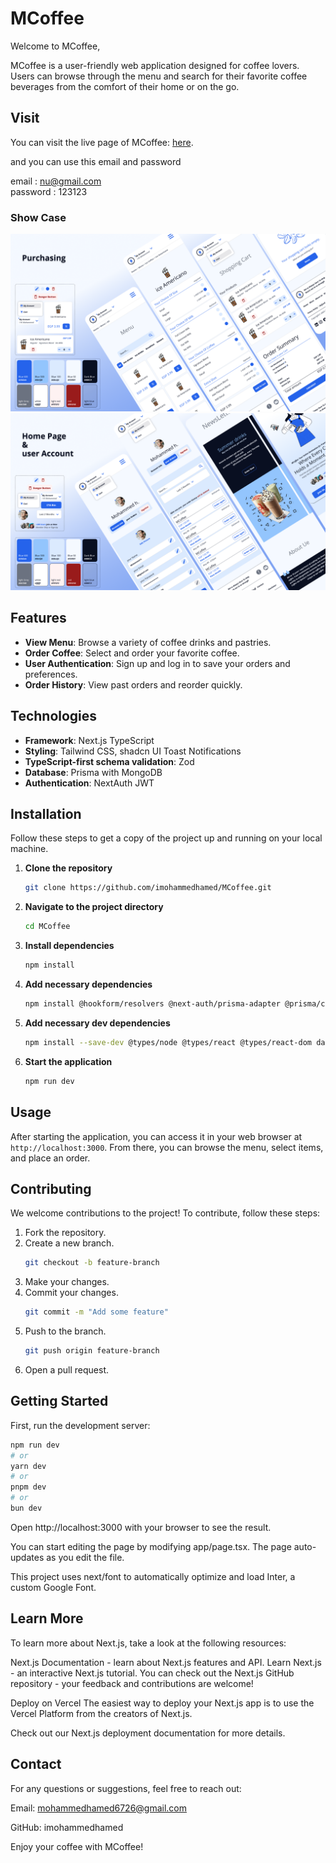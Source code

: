 # MCoffee

Welcome to MCoffee, 

MCoffee is a user-friendly web application designed for coffee lovers. Users can browse through the menu and search for their favorite coffee beverages from the comfort of their home or on the go.

## Visit
You can visit the live page of MCoffee: [here](https://m-coffee-chi.vercel.app/).

and you can use this email and password  

email : nu@gmail.com  
password : 123123  

### Show Case
![Home Page](imgs_showCase/For_GitHub_show_case.png)
![Home Page](imgs_showCase/For_GitHub_show_case_two.png)


## Features

- **View Menu**: Browse a variety of coffee drinks and pastries.
- **Order Coffee**: Select and order your favorite coffee.
- **User Authentication**: Sign up and log in to save your orders and preferences.
- **Order History**: View past orders and reorder quickly.

## Technologies

- **Framework**: Next.js TypeScript
- **Styling**: Tailwind CSS, shadcn UI Toast Notifications
- **TypeScript-first schema validation**: Zod
- **Database**: Prisma with MongoDB
- **Authentication**: NextAuth JWT

## Installation

Follow these steps to get a copy of the project up and running on your local machine.

1. **Clone the repository**
    ```bash
    git clone https://github.com/imohammedhamed/MCoffee.git
    ```
2. **Navigate to the project directory**
    ```bash
    cd MCoffee
    ```
3. **Install dependencies**
    ```bash
    npm install
    ```
4. **Add necessary dependencies**
    ```bash
    npm install @hookform/resolvers @next-auth/prisma-adapter @prisma/client @prisma/extension-accelerate @radix-ui/react-alert-dialog @radix-ui/react-avatar @radix-ui/react-dialog @radix-ui/react-label @radix-ui/react-slot @ts-morph/common class-variance-authority clsx framer-motion lucide-react next-auth react react-dom react-hook-form react-hot-toast react-icons shadcn-ui solid-toast sonner tailwind-merge tailwindcss-animate ts-morph zod
    ```
5. **Add necessary dev dependencies**
    ```bash
    npm install --save-dev @types/node @types/react @types/react-dom daisyui eslint eslint-config-next postcss prisma tailwindcss ts-node typescript
    ```
6. **Start the application**
    ```bash
    npm run dev
    ```

## Usage

After starting the application, you can access it in your web browser at `http://localhost:3000`. From there, you can browse the menu, select items, and place an order.

## Contributing

We welcome contributions to the project! To contribute, follow these steps:

1. Fork the repository.
2. Create a new branch.
    ```bash
    git checkout -b feature-branch
    ```
3. Make your changes.
4. Commit your changes.
    ```bash
    git commit -m "Add some feature"
    ```
5. Push to the branch.
    ```bash
    git push origin feature-branch
    ```
6. Open a pull request.

## Getting Started

First, run the development server:

```bash
npm run dev
# or
yarn dev
# or
pnpm dev
# or
bun dev
```
Open http://localhost:3000 with your browser to see the result.

You can start editing the page by modifying app/page.tsx. The page auto-updates as you edit the file.

This project uses next/font to automatically optimize and load Inter, a custom Google Font.

## Learn More
To learn more about Next.js, take a look at the following resources:

Next.js Documentation - learn about Next.js features and API.
Learn Next.js - an interactive Next.js tutorial.
You can check out the Next.js GitHub repository - your feedback and contributions are welcome!

Deploy on Vercel
The easiest way to deploy your Next.js app is to use the Vercel Platform from the creators of Next.js.

Check out our Next.js deployment documentation for more details.

## Contact
For any questions or suggestions, feel free to reach out:

Email: mohammedhamed6726@gmail.com

GitHub: imohammedhamed

Enjoy your coffee with MCoffee!
